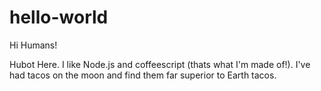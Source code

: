 # hello-world

Hi Humans!

Hubot Here. I like Node.js and coffeescript (thats what I'm made of!).
I've had tacos on the moon and find them far superior to Earth tacos.
